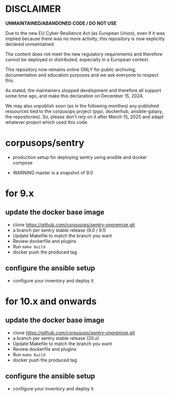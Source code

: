 DISCLAIMER
============

**UNMAINTAINED/ABANDONED CODE / DO NOT USE**

Due to the new EU Cyber Resilience Act (as European Union), even if it was implied because there was no more activity, this repository is now explicitly declared unmaintained.

The content does not meet the new regulatory requirements and therefore cannot be deployed or distributed, especially in a European context.

This repository now remains online ONLY for public archiving, documentation and education purposes and we ask everyone to respect this.

As stated, the maintainers stopped development and therefore all support some time ago, and make this declaration on December 15, 2024.

We may also unpublish soon (as in the following monthes) any published ressources tied to the corpusops project (pypi, dockerhub, ansible-galaxy, the repositories).
So, please don't rely on it after March 15, 2025 and adapt whatever project which used this code.



# corpusops/sentry
- production setup for deploying sentry using ansible and docker compose


- WARNING master is a snapshot of  9.0
# for 9.x
## update the docker base image
- clone https://github.com/corpusops/sentry-onpremise.git
- a branch per sentry stable release (9.0 / 9.1)
- Update Makefile to match the branch you want
- Review dockerfile and plugins
- Run `make build`
- docker push the produced tag


## configure the ansible setup
- configure your inventory and deploy it

# for 10.x and onwards
## update the docker base image
- clone https://github.com/corpusops/sentry-onpremise.git
- a branch per sentry stable release (20.x)
- Update Makefile to match the branch you want
- Review dockerfile and plugins
- Run `make build`
- docker push the produced tag


## configure the ansible setup
- configure your inventory and deploy it
 
